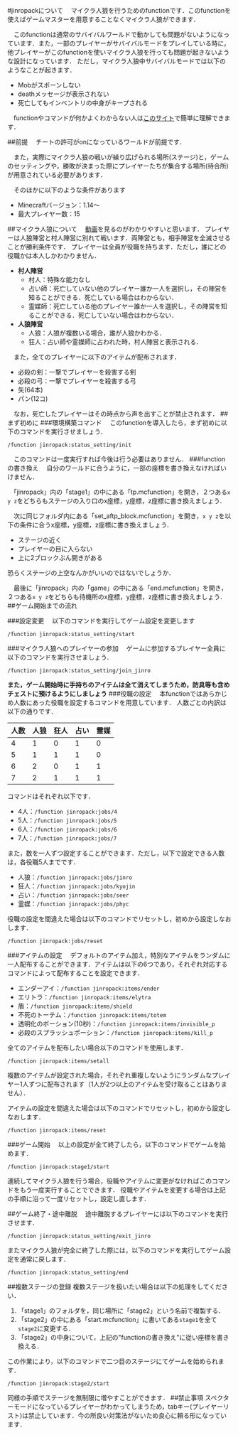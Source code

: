 #jinropackについて
　マイクラ人狼を行うためのfunctionです．このfunctionを使えばゲームマスターを用意することなくマイクラ人狼ができます．

　このfunctionは通常のサバイバルワールドで動かしても問題がないようになっています．また，一部のプレイヤーがサバイバルモードをプレイしている時に，他プレイヤーがこのfunctionを使いマイクラ人狼を行っても問題が起きないような設計になっています．
ただし，マイクラ人狼中サバイバルモードでは以下のようなことが起きます．
- Mobがスポーンしない
- deathメッセージが表示されない
- 死亡してもインベントリの中身がキープされる

　functionやコマンドが何かよくわからない人は[このサイト](https://modern-craft.info/function/premite/)で簡単に理解できます．

##前提
　チートの許可がonになっているワールドが前提です．

　また，実際にマイクラ人狼の戦いが繰り広げられる場所(ステージ)と，ゲームのセッティングや，勝敗が決まった際にプレイヤーたちが集合する場所(待合所)が用意されている必要があります．

　そのほかに以下のような条件があります
- Minecraftバージョン：1.14〜
- 最大プレイヤー数：15

##マイクラ人狼について
　[動画](https://www.youtube.com/watch?v=jWjh9-l2JIw&t=1s)を見るのがわかりやすいと思います．
プレイヤーは人狼陣営と村人陣営に別れて戦います．両陣営とも，相手陣営を全滅させることが勝利条件です．
プレイヤーは全員が役職を持ちます．ただし，誰にどの役職かは本人しかわかりません．
- **村人陣営**
  - 村人：特殊な能力なし
  - 占い師：死亡していない他のプレイヤー誰か一人を選択し，その陣営を知ることができる．死亡している場合はわからない．
  - 霊媒師：死亡している他のプレイヤー誰か一人を選択し，その陣営を知ることができる．死亡していない場合はわからない．
- **人狼陣営**
  - 人狼：人狼が複数いる場合，誰が人狼かわかる．
  - 狂人：占い師や霊媒師に占われた時，村人陣営と表示される．

　また，全てのプレイヤーに以下のアイテムが配布されます．
- 必殺の剣：一撃でプレイヤーを殺害する剣
- 必殺の弓：一撃でプレイヤーを殺害する弓
- 矢(64本)
- パン(12コ)

　なお，死亡したプレイヤーはその時点から声を出すことが禁止されます．
##まず初めに
###環境構築コマンド
　このfunctionを導入したら，まず初めに以下のコマンドを実行させましょう．

``/function jinropack:status_setting/init``

　このコマンドは一度実行すれば今後は行う必要はありません．
###functionの書き換え
　自分のワールドに合うように，一部の座標を書き換えなければいけません．

　「jinropack」内の「stage1」の中にある「tp.mcfunction」を開き，２つある``x y z``をどちらもステージの入り口のx座標，y座標，z座標に書き換えましょう．

　次に同じフォルダ内にある「set_aftp_block.mcfunction」を開き，``x y z``を以下の条件に合うx座標，y座標，z座標に書き換えましょう．
- ステージの近く
- プレイヤーの目に入らない
- 上に2ブロックぶん開きがある

恐らくステージの上空なんかがいいのではないでしょうか．

　最後に「jinropack」内の「game」の中にある「end.mcfunction」を開き，２つある``x y z``をどちらも待機所のx座標，y座標，z座標に書き換えましょう．
##ゲーム開始までの流れ

###設定変更
　以下のコマンドを実行してゲーム設定を変更します

``/function jinropack:status_setting/start``

###マイクラ人狼へのプレイヤーの参加
　ゲームに参加するプレイヤー全員に以下のコマンドを実行させましょう．

``/function jinropack:status_setting/join_jinro``

**また，ゲーム開始時に手持ちのアイテムは全て消えてしまうため，防具等も含めチェストに預けるようにしましょう**
###役職の設定
　本functionではあらかじめ人数にあった役職を設定するコマンドを用意しています．
人数ごとの内訳は以下の通りです．

|人数|人狼|狂人|占い|霊媒|
|---|----|---|-----|-----|
|4|1|0|1|0|
|5|1|1|1|0|
|6|2|0|1|1|
|7|2|1|1|1|
コマンドはそれぞれ以下です．
- 4人：``/function jinropack:jobs/4``
- 5人：``/function jinropack:jobs/5``
- 6人：``/function jinropack:jobs/6``
- 7人：``/function jinropack:jobs/7``

また，数を一人ずつ設定することができます．ただし，以下で設定できる人数は，各役職5人までです．
- 人狼：``/function jinropack:jobs/jinro``
- 狂人：``/function jinropack:jobs/kyojin``
- 占い：``/function jinropack:jobs/seer``
- 霊媒：``/function jinropack:jobs/phyc``

役職の設定を間違えた場合は以下のコマンドでリセットし，初めから設定しなおします．

``/function jinropack:jobs/reset``

###アイテムの設定
　デフォルトのアイテム加え，特別なアイテムをランダムに一人配布することができます．アイテムは以下の6つであり，それぞれ対応するコマンドによって配布することを設定できます．
- エンダーアイ：``/function jinropack:items/ender``
- エリトラ：``/function jinropack:items/elytra``
- 盾：``/function jinropack:items/shield``
- 不死のトーテム：``/function jinropack:items/totem``
- 透明化のポーション(10秒)：``/function jinropack:items/invisible_p``
- 必殺のスプラッシュポーション：``/function jinropack:items/kill_p``

全てのアイテムを配布したい場合以下のコマンドを使用します．

``/function jinropack:items/setall``

複数のアイテムが設定された場合，それぞれ重複しないようにランダムなプレイヤー1人ずつに配布されます（1人が2つ以上のアイテムを受け取ることはありません）．

アイテムの設定を間違えた場合は以下のコマンドでリセットし，初めから設定しなおします．

``/function jinropack:items/reset``

###ゲーム開始
　以上の設定が全て終了したら，以下のコマンドでゲームを始めます．

``/function jinropack:stage1/start``

連続してマイクラ人狼を行う場合，役職やアイテムに変更がなければこのコマンドをもう一度実行することでできます．
役職やアイテムを変更する場合は上記の手順に沿って一度リセットし，設定し直します．

##ゲーム終了・途中離脱
　途中離脱するプレイヤーには以下のコマンドを実行させます．

``/function jinropack:status_setting/exit_jinro``

またマイクラ人狼が完全に終了した際には，以下のコマンドを実行してゲーム設定を通常に戻します．

``/function jinropack:status_setting/end``

##複数ステージの登録
複数ステージを扱いたい場合は以下の処理をしてください．
1. 「stage1」のフォルダを，同じ場所に「stage2」という名前で複製する．
1. 「stage2」の中にある「start.mcfunction」に書いてある``stage1``を全て``stage2``に変更する．
1. 「stage2」の中身について，上記の"functionの書き換え"に従い座標を書き換える．

この作業により，以下のコマンドで二つ目のステージにてゲームを始められます．

``/function jinropack:stage2/start``

同様の手順でステージを無制限に増やすことができます．
##禁止事項
スペクターモードになっているプレイヤーがわかってしまうため，tabキー(プレイヤーリスト)は禁止しています．今の所良い対策法がないため良心に頼る形になっています．
